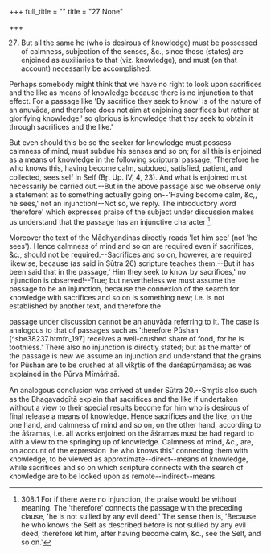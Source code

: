 +++
full_title = ""
title = "27 None"

+++


27. But all the same he (who is desirous of knowledge) must be possessed of calmness, subjection of the senses, &c., since those (states) are enjoined as auxiliaries to that (viz. knowledge), and must (on that account) necessarily be accomplished.

Perhaps somebody might think that we have no right to look upon sacrifices and the like as means of knowledge because there is no injunction to that effect. For a passage like 'By sacrifice they seek to know' is of the nature of an anuvāda, and therefore does not aim at enjoining sacrifices but rather at glorifying knowledge,' so glorious is knowledge that they seek to obtain it through sacrifices and the like.'

But even should this be so the seeker for knowledge must possess calmness of mind, must subdue his senses and so on; for all this is enjoined as a means of knowledge in the following scriptural passage, 'Therefore he who knows this, having become calm, subdued, satisfied, patient, and collected, sees self in Self (Br̥. Up. IV, 4, 23). And what is enjoined must necessarily be carried out.--But in the above passage also we observe only a statement as to something actually going on--'Having become calm, &c,, he sees,' not an injunction!--Not so, we reply. The introductory word 'therefore' which expresses praise of the subject under discussion makes us understand that the passage has an injunctive character [^fn_196].

[^fn_196]: 308:1 For if there were no injunction, the praise would be without meaning. The 'therefore' connects the passage with the preceding clause, 'he is not sullied by any evil deed.' The sense then is, 'Because he who knows the Self as described before is not sullied by any evil deed, therefore let him, after having become calm, &c., see the Self, and so on.'

Moreover the text of the Mādhyandinas directly reads 'let him see' (not 'he sees'). Hence calmness of mind and so on are required even if sacrifices, &c., should not be required.--Sacrifices and so on, however, are required likewise, because (as said in Sūtra 26) scripture teaches them.--But it has been said that in the passage,' Him they seek to know by sacrifices,' no injunction is observed!--True; but nevertheless we must assume the passage to be an injunction, because the connexion of the search for knowledge with sacrifices and so on is something new; i.e. is not established by another text, and therefore the

passage under discussion cannot be an anuvāda referring to it. The case is analogous to that of passages such as 'therefore Pūshan [^sbe38237.htmfn_197] receives a well-crushed share of food, for he is toothless.' There also no injunction is directly stated; but as the matter of the passage is new we assume an injunction and understand that the grains for Pūshan are to be crushed at all vikr̥tis of the darśapūrṇamāsa; as was explained in the Pūrva Mīmāṁsā.

An analogous conclusion was arrived at under Sūtra 20.--Smr̥tis also such as the Bhagavadgītā explain that sacrifices and the like if undertaken without a view to their special results become for him who is desirous of final release a means of knowledge. Hence sacrifices and the like, on the one hand, and calmness of mind and so on, on the other hand, according to the āśramas, i.e. all works enjoined on the āśramas must be had regard to with a view to the springing up of knowledge. Calmness of mind, &c., are, on account of the expression 'he who knows this' connecting them with knowledge, to be viewed as approximate--direct--means of knowledge, while sacrifices and so on which scripture connects with the search of knowledge are to be looked upon as remote--indirect--means.

